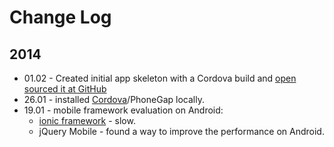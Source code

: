 # Change Log

## 2014

* 01.02 - Created initial app skeleton with a Cordova build and [open sourced it at GitHub](https://github.com/sinnwerkstatt/economy-common-good-mobile)
* 26.01 - installed [Cordova](http://docs.phonegap.com/en/3.3.0/guide_cli_index.md.html#The%20Command-Line%20Interface)/PhoneGap locally.
* 19.01 - mobile framework evaluation on Android:
    * [ionic framework](http://ionicframework.com/) - slow.
    * jQuery Mobile - found a way to improve the performance on Android.
